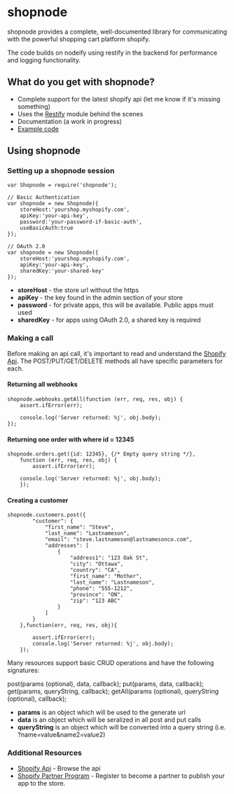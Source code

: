 # shopnode
shopnode provides a complete, well-documented library for communicating with the powerful
shopping cart platform shopify.

The code builds on nodeify using restify in the backend for performance and logging functionality.

## What do you get with shopnode?

* Complete support for the latest shopify api (let me know if it's missing something)
* Uses the [Restify](http://mcavage.github.com/node-restify/) module behind the scenes
* Documentation (a work in progress)
* [Example code](examples/README.md)

## Using shopnode

### Setting up a shopnode session

    var Shopnode = require('shopnode');

    // Basic Authentication
    var shopnode = new Shopnode({
        storeHost:'yourshop.myshopify.com',
        apiKey:'your-api-key',
        password:'your-password-if-basic-auth',
        useBasicAuth:true
    });

    // OAuth 2.0
    var shopnode = new Shopnode({
        storeHost:'yourshop.myshopify.com',
        apiKey:'your-api-key',
        sharedKey:'your-shared-key'
    });


- **storeHost** - the store url without the https
- **apiKey** - the key found in the admin section of your store
- **password** - for private apps, this will be available. Public apps must used
- **sharedKey** - for apps using OAuth 2.0, a shared key is required

### Making a call

Before making an api call, it's important to read and understand the [Shopify Api](http://api.shopify.com/). The
POST/PUT/GET/DELETE methods all have specific parameters for each.


#### Returning all webhooks

    shopnode.webhooks.getAll(function (err, req, res, obj) {
        assert.ifError(err);

        console.log('Server returned: %j', obj.body);
    });

#### Returning one order with where id = 12345

    shopnode.orders.get({id: 12345}, {/* Empty query string */},
        function (err, req, res, obj) {
            assert.ifError(err);

        console.log('Server returned: %j', obj.body);
        });

#### Creating a customer

    shopnode.customers.post({
            "customer": {
                "first_name": "Steve",
                "last_name": "Lastnameson",
                "email": "steve.lastnameson@lastnamesonco.com",
                "addresses": [
                    {
                        "address1": "123 Oak St",
                        "city": "Ottawa",
                        "country": "CA",
                        "first_name": "Mother",
                        "last_name": "Lastnameson",
                        "phone": "555-1212",
                        "province": "ON",
                        "zip": "123 ABC"
                    }
                ]
            }
        },function(err, req, res, obj){

            assert.ifError(err);
            console.log('Server returned: %j', obj.body);
        });

Many resources support basic CRUD operations and have the following signatures:

post(params (optional), data, callback);
put(params, data, callback);
get(params, queryString, callback);
getAll(params (optional), queryString (optional), callback);

- **params** is an object which will be used to the generate url
- **data** is an object which will be seralized in all post and put calls
- **queryString** is an object which will be converted into a query string (i.e. ?name=value&name2=value2)



### Additional Resources

- [Shopify Api](http://api.shopify.com/) - Browse the api
- [Shopify Partner Program](http://www.shopify.com/partners/apps) - Register to become a partner
 to publish your app to the store.